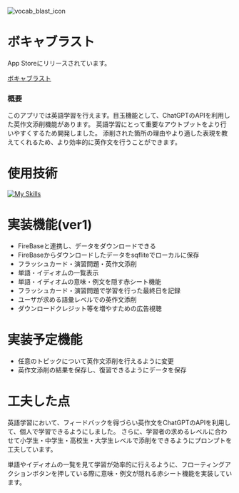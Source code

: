 ![vocab_blast_icon](https://github.com/rei0v0/vocab_blast/assets/130533596/68be247a-0d85-452b-8df0-a2e33565f879)
# ボキャブラスト

App Storeにリリースされています。

[ボキャブラスト](https://apps.apple.com/jp/app/ボキャブラスト/id6448863831)

### 概要
このアプリでは英語学習を行えます。目玉機能として、ChatGPTのAPIを利用した英作文添削機能があります。
英語学習にとって重要なアウトプットをより行いやすくするため開発しました。
添削された箇所の理由やより適した表現を教えてくれるため、より効率的に英作文を行うことができます。

# 使用技術

[![My Skills](https://skillicons.dev/icons?i=flutter,firebase)](https://skillicons.dev)


# 実装機能(ver1)
+ FireBaseと連携し、データをダウンロードできる
+ FireBaseからダウンロードしたデータをsqfliteでローカルに保存
+ フラッシュカード・演習問題・英作文添削
+ 単語・イディオムの一覧表示
+ 単語・イディオムの意味・例文を隠す赤シート機能
+ フラッシュカード・演習問題で学習を行った最終日を記録
+ ユーザが求める語彙レベルでの英作文添削
+ ダウンロードクレジット等を増やすための広告視聴
  
# 実装予定機能
+ 任意のトピックについて英作文添削を行えるように変更
+ 英作文添削の結果を保存し、復習できるようにデータを保存

# 工夫した点
英語学習において、フィードバックを得づらい英作文をChatGPTのAPIを利用して、個人で学習できるようにしました。
さらに、学習者の求めるレベルに合わせて小学生・中学生・高校生・大学生レベルで添削をできるようにプロンプトを工夫しています。

単語やイディオムの一覧を見て学習が効率的に行えるように、フローティングアクションボタンを押している際に意味・例文が隠れる赤シート機能を実装しています。
  
